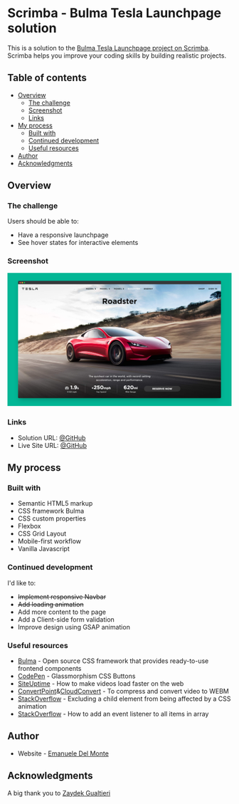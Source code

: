 # Scrimba - Bulma Tesla Launchpage solution

This is a solution to the [Bulma Tesla Launchpage project on Scrimba](https://scrimba.com/learn/). Scrimba helps you improve your coding skills by building realistic projects.

## Table of contents

- [Overview](#overview)
  - [The challenge](#the-challenge)
  - [Screenshot](#screenshot)
  - [Links](#links)
- [My process](#my-process)
  - [Built with](#built-with)
  - [Continued development](#continued-development)
  - [Useful resources](#useful-resources)
- [Author](#author)
- [Acknowledgments](#acknowledgments)

## Overview

### The challenge

Users should be able to:

- Have a responsive launchpage
- See hover states for interactive elements

### Screenshot

![screenshot](./screenshots/screenshot.png)

### Links

- Solution URL: [@GitHub](https://github.com/xdelmo/bulma-tesla-launchpage)
- Live Site URL: [@GitHub](https://bulma-tesla-launchpage.netlify.app/)

## My process

### Built with

- Semantic HTML5 markup
- CSS framework Bulma
- CSS custom properties
- Flexbox
- CSS Grid Layout
- Mobile-first workflow
- Vanilla Javascript

### Continued development

I'd like to:

- ~~Implement responsive Navbar~~
- ~~Add loading animation~~
- Add more content to the page
- Add a Client-side form validation
- Improve design using GSAP animation

### Useful resources

- [Bulma](https://bulma.io/) - Open source CSS framework that provides ready-to-use frontend components
- [CodePen](https://codepen.io/kanishkkunal/pen/QWGzBwz) - Glassmorphism CSS Buttons
- [SiteUptime](https://www.siteuptime.com/blog/2019/04/05/6-tips-on-how-to-make-videos-load-faster-on-your-site/) - How to make videos load faster on the web
- [ConvertPoint](https://codepen.io/kanishkkunal/pen/QWGzBwz)&[CloudConvert](https://cloudconvert.com/mp4-to-webm) - To compress and convert video to WEBM
- [StackOverflow](https://stackoverflow.com/questions/67480259/excluding-a-child-element-from-being-affected-by-a-css-animation) - Excluding a child element from being affected by a CSS animation
- [StackOverflow](https://stackoverflow.com/questions/71503820/how-to-add-an-event-listener-to-all-items-in-array) - How to add an event listener to all items in array

## Author

- Website - [Emanuele Del Monte](https://www.emanueledelmonte.it)

## Acknowledgments

A big thank you to [Zaydek Gualtieri](https://twitter.com/username_zaydek)
